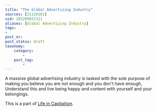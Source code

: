 ```yaml
---
title: "The Global Advertizing Industry"
sources: [21120101]
uid: 202209021311
aliases: [Global Advertizing Industry]
tags:
-
post_nr:
post_status: draft
taxonomy:
    category:
        -
    post_tag:
        -
---
```


A massive global advertising industry is tasked with the sole purpose of making you believe you are not enough and you don't have enough, Understand this and live being happy and content with yourself and your belongings.

This is a part of [Life in Capitalism](./capitalism-and-your-life.md).